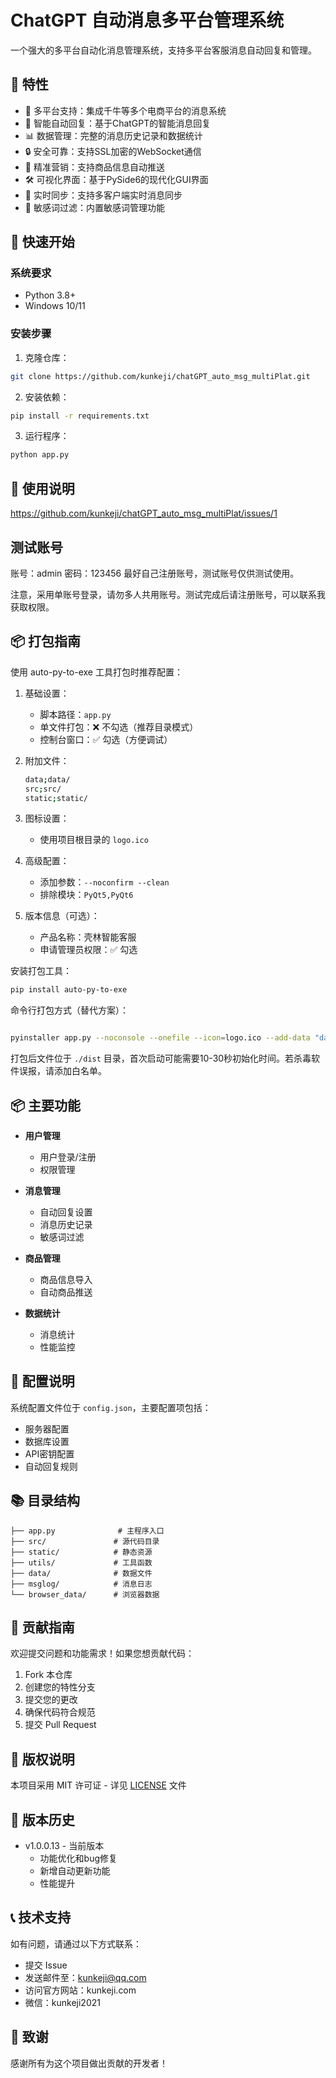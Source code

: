 # ChatGPT 自动消息多平台管理系统

一个强大的多平台自动化消息管理系统，支持多平台客服消息自动回复和管理。

## 🌟 特性

- 💬 多平台支持：集成千牛等多个电商平台的消息系统
- 🤖 智能自动回复：基于ChatGPT的智能消息回复
- 📊 数据管理：完整的消息历史记录和数据统计
- 🔒 安全可靠：支持SSL加密的WebSocket通信
- 🎯 精准营销：支持商品信息自动推送
- 🛠 可视化界面：基于PySide6的现代化GUI界面
- 🔄 实时同步：支持多客户端实时消息同步
- 📝 敏感词过滤：内置敏感词管理功能

## 🚀 快速开始

### 系统要求

- Python 3.8+
- Windows 10/11

### 安装步骤

1. 克隆仓库：
```bash
git clone https://github.com/kunkeji/chatGPT_auto_msg_multiPlat.git
```

2. 安装依赖：
```bash
pip install -r requirements.txt
```

3. 运行程序：
```bash
python app.py
```

## 🔧 使用说明
https://github.com/kunkeji/chatGPT_auto_msg_multiPlat/issues/1

## 测试账号
账号：admin
密码：123456
最好自己注册账号，测试账号仅供测试使用。

注意，采用单账号登录，请勿多人共用账号。测试完成后请注册账号，可以联系我获取权限。

 
## 📦 打包指南

使用 auto-py-to-exe 工具打包时推荐配置：

1. 基础设置：
   - 脚本路径：`app.py`
   - 单文件打包：❌ 不勾选（推荐目录模式）
   - 控制台窗口：✅ 勾选（方便调试）

2. 附加文件：
   ```bash
   data;data/
   src;src/
   static;static/
   ```

3. 图标设置：
   - 使用项目根目录的 `logo.ico`

4. 高级配置：
   - 添加参数：`--noconfirm --clean`
   - 排除模块：`PyQt5,PyQt6`

5. 版本信息（可选）：
   - 产品名称：壳林智能客服
   - 申请管理员权限：✅ 勾选

安装打包工具：

```bash
pip install auto-py-to-exe
```

命令行打包方式（替代方案）：
```bash

pyinstaller app.py --noconsole --onefile --icon=logo.ico --add-data "data;data" --add-data "src;src" --add-data "static;static" --exclude-module PyQt5 --exclude-module PyQt6

```

打包后文件位于 `./dist` 目录，首次启动可能需要10-30秒初始化时间。若杀毒软件误报，请添加白名单。



## 📦 主要功能

- **用户管理**
  - 用户登录/注册
  - 权限管理
  
- **消息管理**
  - 自动回复设置
  - 消息历史记录
  - 敏感词过滤
  
- **商品管理**
  - 商品信息导入
  - 自动商品推送
  
- **数据统计**
  - 消息统计
  - 性能监控
  
## 🔧 配置说明

系统配置文件位于 `config.json`，主要配置项包括：

- 服务器配置
- 数据库设置
- API密钥配置
- 自动回复规则

## 📚 目录结构

```
├── app.py              # 主程序入口
├── src/               # 源代码目录
├── static/            # 静态资源
├── utils/             # 工具函数
├── data/              # 数据文件
├── msglog/            # 消息日志
└── browser_data/      # 浏览器数据
```

## 🤝 贡献指南

欢迎提交问题和功能需求！如果您想贡献代码：

1. Fork 本仓库
2. 创建您的特性分支
3. 提交您的更改
4. 确保代码符合规范
5. 提交 Pull Request

## 📄 版权说明

本项目采用 MIT 许可证 - 详见 [LICENSE](LICENSE) 文件

## 🔄 版本历史

- v1.0.0.13 - 当前版本
  - 功能优化和bug修复
  - 新增自动更新功能
  - 性能提升

## 📞 技术支持

如有问题，请通过以下方式联系：

- 提交 Issue
- 发送邮件至：kunkeji@qq.com
- 访问官方网站：kunkeji.com
- 微信：kunkeji2021


## 🙏 致谢

感谢所有为这个项目做出贡献的开发者！